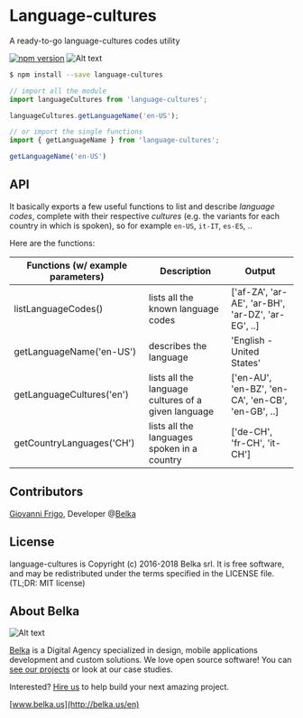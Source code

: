 # Language-cultures

A ready-to-go language-cultures codes utility

[![npm version](https://badge.fury.io/js/language-cultures.svg)](https://badge.fury.io/js/language-cultures)
![Alt text](https://img.shields.io/badge/license-MIT-green.svg?style=flat)

```bash
$ npm install --save language-cultures
```

```js
// import all the module
import languageCultures from 'language-cultures';

languageCultures.getLanguageName('en-US');

// or import the single functions
import { getLanguageName } from 'language-cultures';

getLanguageName('en-US')
```

## API

It basically exports a few useful functions to list and describe *language codes*, complete with their respective *cultures* (e.g. the variants for each country in which is spoken), so for example `en-US`, `it-IT`, `es-ES`, ..

Here are the functions:

| Functions (w/ example parameters) | Description                                         | Output                                            |
|-----------------------------------|-----------------------------------------------------|---------------------------------------------------|
| listLanguageCodes()               | lists all the known language codes                  | ['af-ZA', 'ar-AE', 'ar-BH', 'ar-DZ', 'ar-EG', ..] |
| getLanguageName('en-US')          | describes the language                              | 'English - United States'                         |
| getLanguageCultures('en')         | lists all the language cultures of a given language | ['en-AU', 'en-BZ', 'en-CA', 'en-CB', 'en-GB', ..] |
| getCountryLanguages('CH')         | lists all the languages spoken in a country         | ['de-CH', 'fr-CH', 'it-CH']                       |

## Contributors
[Giovanni Frigo](https://github.com/giovannifrigo), Developer @[Belka](https://github.com/BelkaLab)

## License
language-cultures is Copyright (c) 2016-2018 Belka srl. It is free software, and may be redistributed under the terms specified in the LICENSE file. (TL;DR: MIT license)

## About Belka
![Alt text](http://s2.postimg.org/rcjk3hf5x/logo_rosso.jpg)

[Belka](http://belka.us/en) is a Digital Agency specialized in design, mobile applications development and custom solutions.
We love open source software! You can [see our projects](http://belka.us/en/portfolio/) or look at our case studies.

Interested? [Hire us](http://belka.us/en/contacts/) to help build your next amazing project.

[www.belka.us](http://belka.us/en)
